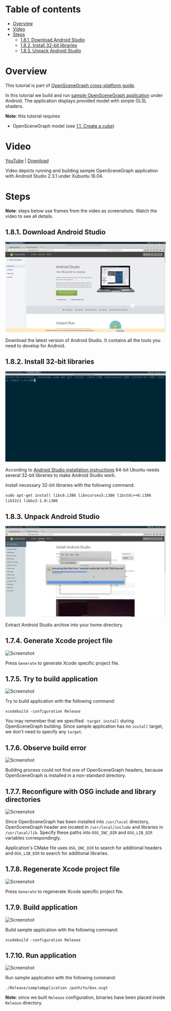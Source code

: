 Table of contents
=================

* [Overview](#overview)
* [Video](#video)
* [Steps](#steps)
  * [1.8.1. Download Android Studio](#step-dl-as)
  * [1.8.2. Install 32-bit libraries](#step-32-libs)
  * [1.8.3. Unpack Android Studio](#step-unpack-as)

<a name="overview"/>

Overview
========

This tutorial is part of [OpenSceneGraph cross-platform guide](http://github.com/OGStudio/openscenegraph-cross-platform-guide).

In this tutorial we build and run
[sample OpenSceneGraph application](http://github.com/OGStudio/openscenegraph-cross-platform-guide-application)
under Android. The application displays provided model with simple GLSL shaders.

**Note**: this tutorial requires
* OpenSceneGraph model (see [1.1. Create a cube](../1.1.CreateCube))

<a name="video"/>

Video
=====

[YouTube](todo) | [Download](readme/video.mp4)

Video depicts running and building sample OpenSceneGraph application
with Android Studio 2.3.1 under Xubuntu 16.04.

<a name="steps"/>

Steps
=====

**Note**: steps below use frames from the video as screenshots.
Watch the video to see all details.

<a name="step-dl-as"/>

1.8.1. Download Android Studio
-----------------------------

  ![Screenshot](readme/f041.png)

  Download the latest version of Android Studio.
  It contains all the tools you need to develop for Android.

<a name="step-32-libs"/>

1.8.2. Install 32-bit libraries
-----------------------------

  ![Screenshot](readme/f101.png)

  According to [Android Studio installation instructions](https://developer.android.com/studio/install.html)
  64-bit Ubuntu needs several 32-bit libraries to make Android Studio work.

  Install necessary 32-bit libraries with the following command:

  `sudo apt-get install libc6:i386 libncurses5:i386 libstdc++6:i386 lib32z1 libbz2-1.0:i386`

<a name="step-unpack-as"/>

1.8.3. Unpack Android Studio
--------------------------

  ![Screenshot](readme/f165.png)

  Extract Android Studio archive into your home directory.

<a name="step-generate"/>

1.7.4. Generate Xcode project file
-----------------------------------

  ![Screenshot](readme/f125.png)

  Press `Generate` to generate Xcode specific project file.

<a name="step-try-build"/>

1.7.5. Try to build application
-------------------------------

  ![Screenshot](readme/f141.png)

  Try to build application with the following command:

  `xcodebuild -configuration Release`

  You may remember that we specified `-target install` during OpenSceneGraph
  building. Since sample application has no `install` target, we don't need
  to specify any `target`.

<a name="step-build-error"/>

1.7.6. Observe build error
--------------------------

  ![Screenshot](readme/f150.png)

  Building process could not find one of OpenSceneGraph headers, because
  OpenSceneGraph is installed in a non-standard directory.
  
<a name="step-cfg-all"/>

1.7.7. Reconfigure with OSG include and library directories
------------------------------------------------------------

  ![Screenshot](readme/f186.png)

  Since OpenSceneGraph has been installed into `/usr/local` directory,
  OpenSceneGraph header are located in `/usr/local/include` and libraries
  in `/usr/local/lib`. Specify these paths into `OSG_INC_DIR` and
  `OSG_LIB_DIR` variables correspondingly.

  Application's CMake file uses `OSG_INC_DIR` to search for additional headers
  and `OSG_LIB_DIR` to search for additional libraries.

<a name="step-regenerate"/>

1.7.8. Regenerate Xcode project file
------------------------------------

  ![Screenshot](readme/f196.png)

  Press `Generate` to regenerate Xcode specific project file.


<a name="step-build"/>

1.7.9. Build application
------------------------

  ![Screenshot](readme/f210.png)

  Build sample application with the following command:

  `xcodebuild -configuration Release`

<a name="step-run"/>

1.7.10. Run application
-----------------------

  ![Screenshot](readme/f238.png)

  Run sample application with the following command:

  `./Release/sampleApplication /path/to/box.osgt`

  **Note**: since we built `Release` configuration, binaries have been placed
  inside `Release` directory.

